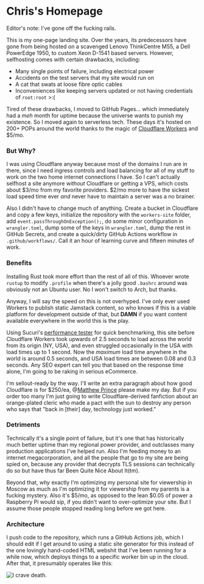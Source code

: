 # Chris's Homepage

Editor's note: I've gone off the fucking rails.

This is my one-page landing site. Over the years, its predecessors have gone from being hosted on a scavenged Lenovo ThinkCentre M55, a Dell PowerEdge 1950, to custom Xeon D-1541 based servers. However, selfhosting comes with certain drawbacks, including:
* Many single points of failure, including electrical power
* Accidents on the test servers that my site would run on
* A cat that swats at loose fibre optic cables
* Inconveniences like keeping servers updated or not having credentials of `root:root` >:(

Tired of these drawbacks, I moved to GitHub Pages... which immediately had a *meh* month for uptime because the universe wants to punish my existence. So I moved again to serverless tech. These days it's hosted on 200+ POPs around the world thanks to the magic of [Cloudflare Workers](https://workers.cloudflare.com/) and $5/mo.

### But Why?

I was using Cloudflare anyway because most of the domains I run are in there, since I need ingress controls and load balancing for all of my stuff to work on the two home internet connections I have. So I can't actually selfhost a site anymore *without* Cloudflare or getting a VPS, which costs about $3/mo from my favorite providers. $2/mo more to have the sickest load speed time ever *and* never have to maintain a server was a no brainer.

Also I didn't have to change much of anything. Create a bucket in Cloudflare and copy a few keys, initialize the repository with the `workers-site` folder, add `event.passThroughOnException();`, do some minor configuration in `wrangler.toml`, dump some of the keys in `wrangler.toml`, dump the rest in GitHub Secrets, and create a quick/dirty GitHub Actions workflow in `.github/workflows/`. Call it an hour of learning curve and fifteen minutes of work.

### Benefits

Installing Rust took more effort than the rest of all of this. Whoever wrote `rustup` to modify `.profile` when there's a jolly good `.bashrc` around was obviously not an Ubuntu user. No I won't switch to Arch, but thanks.

Anyway, I will say the speed on this is not overhyped. I've only ever used Workers to publish static Jamstack content, so who knows if this is a viable platform for development outside of that, but **DAMN** if you want content available everywhere in the world this is the play.

Using Sucuri's [performance tester](https://performance.sucuri.net/domain/) for quick benchmarking, this site before Cloudflare Workers took upwards of 2.5 seconds to load across the world from its origin (NY, USA), and even struggled occasionally in the USA with load times up to 1 second. Now the *maximum* load time anywhere in the world is around 0.5 seconds, and USA load times are between 0.08 and 0.3 seconds. Any SEO expert can tell you that based on the response time alone, I'm going to be raking in serious eCommerce.

I'm sellout-ready by the way. I'll write an extra paragraph about how good Cloudflare is for $250/ea, @[Matthew Prince](https://twitter.com/eastdakota/) please make my day. But if you order too many I'm just going to write Cloudflare-derived fanfiction about an orange-plated cleric who made a pact with the sun to destroy any person who says that "back in [their] day, technology just worked."

### Detriments

Technically it's a single point of failure, but it's one that has historically much better uptime than my regional power provider, and outclasses many production applications I've helped run. Also I'm feeding money to an internet megacorporation, and all the people that go to my site are being spied on, because any provider that decrypts TLS sessions can technically do so but have thus far Been Quite Nice About It(tm).

Beyond that, *why* exactly I'm optimizing my personal site for viewership in Moscow as much as I'm optimizing it for viewership from my parents is a fucking mystery. Also it's $5/mo, as opposed to the lean $0.05 of power a Raspberry Pi would sip, if you didn't want to over-optimize your site. But I assume those people stopped reading long before we got here.

### Architecture

I push code to the repository, which runs a GitHub Actions job, which I should edit if I get around to using a static site generator for this instead of the one lovingly hand-coded HTML webshit that I've been running for a while now, which deploys things to a specific worker bin up in the cloud. After that, it presumably operates like this:

![I crave death.](https://camo.githubusercontent.com/47ef43ad728becb30430eed1b27dddcc03abd5da/68747470733a2f2f75706c6f61642e77696b696d656469612e6f72672f77696b6970656469612f636f6d6d6f6e732f7468756d622f642f64322f4368696c645f7363726962626c655f6167655f317931306d2e6a70672f3132383070782d4368696c645f7363726962626c655f6167655f317931306d2e6a7067)
